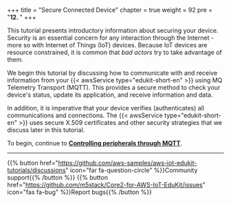 +++
title = "Secure Connected Device"
chapter = true
weight = 92
pre = "<b>12. </b>"
+++


This tutorial presents introductory information about securing your device. Security is an essential concern for any interaction through the Internet - more so with Internet of Things (IoT) devices. Because IoT devices are resource constrained, it is common that *bad actors* try to take advantage of them. 

We begin this tutorial by discussing how to communicate with and receive information from your {{< awsService type="edukit-short-en" >}} using MQ Telemetry Transport (MQTT). This provides a secure method to check your device's status, update its application, and receive information and data. 

In addition, it is imperative that your device verifies (authenticates) all communications and connections. The {{< awsService type="edukit-short-en" >}} uses secure X.509 certificates and other security strategies that we discuss later in this tutorial. 


To begin, continue to [**Controlling peripherals through MQTT**](secure-connected-device/a-intro-to-mqtt.html).

 

---
{{% button href="https://github.com/aws-samples/aws-iot-edukit-tutorials/discussions" icon="far fa-question-circle" %}}Community support{{% /button %}} {{% button href="https://github.com/m5stack/Core2-for-AWS-IoT-EduKit/issues" icon="fas fa-bug" %}}Report bugs{{% /button %}}